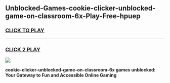 
## Unblocked-Games-cookie-clicker-unblocked-game-on-classroom-6x-Play-Free-hpuep
<h3>
<a href="https://premium76.site?title=cookie-clicker-unblocked-game-on-classroom-6x&ref=23A">CLICK TO PLAY</a></h3>
<hr>

<h3>
<a href="https://premium76.site?title=cookie-clicker-unblocked-game-on-classroom-6x&ref=23A">CLICK 2 PLAY</a>
  
</h3>

<a href="https://premium76.site?title=cookie-clicker-unblocked-game-on-classroom-6x&ref=23A"><img src="https://clearcache.store/games.png"></a>


**cookie-clicker-unblocked-game-on-classroom-6x games unblocked: Your Gateway to Fun and Accessible Online Gaming**
